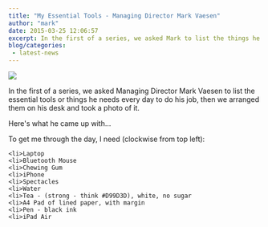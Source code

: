 ```yaml
---
title: "My Essential Tools - Managing Director Mark Vaesen"
author: "mark"
date: 2015-03-25 12:06:57
excerpt: In the first of a series, we asked Mark to list the things he needs every day to do his job, then we took a photo of them. Here's what he came up with...
blog/categories: 
 - latest-news
---
```


[![](images/blog/Mark-1024x549.jpg)](http://www.tomango.co.uk/wp-content/uploads/2015/03/Mark.jpg)

In the first of a series, we asked Managing Director Mark Vaesen to list the essential tools or things he needs every day to do his job, then we arranged them on his desk and took a photo of it.

Here's what he came up with...

To get me through the day, I need (clockwise from top left):

	<li>Laptop
	<li>Bluetooth Mouse
	<li>Chewing Gum
	<li>iPhone
	<li>Spectacles
	<li>Water
	<li>Tea - (strong - think #D99D3D), white, no sugar
	<li>A4 Pad of lined paper, with margin
	<li>Pen - black ink
	<li>iPad Air




